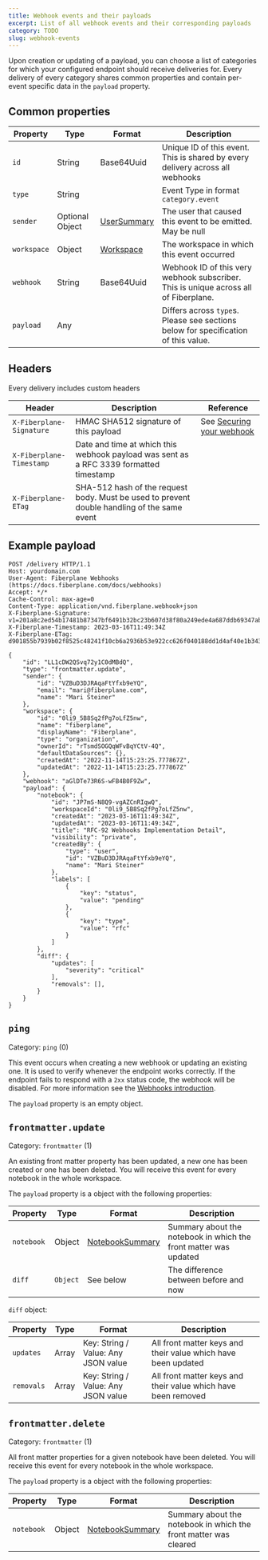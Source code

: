 ```yaml
---
title: Webhook events and their payloads
excerpt: List of all webhook events and their corresponding payloads
category: TODO
slug: webhook-events
---
```


Upon creation or updating of a payload, you can choose a list of categories for which your configured endpoint
should receive deliveries for. Every delivery of every category shares common properties and contain
per-event specific data in the `payload` property.

## Common properties

| Property    | Type            | Format            | Description                                                                          |
|-------------|-----------------|-------------------|--------------------------------------------------------------------------------------|
| `id`        | String          | Base64Uuid        | Unique ID of this event. This is shared by every delivery across all webhooks        |
| `type`      | String          |                   | Event Type in format `category.event`                                                |
| `sender`    | Optional Object | [UserSummary][us] | The user that caused this event to be emitted. May be null                           |
| `workspace` | Object          | [Workspace][ws]   | The workspace in which this event occurred                                           |
| `webhook`   | String          | Base64Uuid        | Webhook ID of this very webhook subscriber. This is unique across all of Fiberplane. |
| `payload`   | Any             |                   | Differs across `type`s. Please see sections below for specification of this value.   |

## Headers

Every delivery includes custom headers

| Header                   | Description                                                                                 | Reference                                          |
|--------------------------|---------------------------------------------------------------------------------------------|----------------------------------------------------|
| `X-Fiberplane-Signature` | HMAC SHA512 signature of this payload                                                       | See [Securing your webhook](doc:webhooks-security) |
| `X-Fiberplane-Timestamp` | Date and time at which this webhook payload was sent as a RFC 3339 formatted timestamp      |                                                    |
| `X-Fiberplane-ETag`      | SHA-512 hash of the request body. Must be used to prevent double handling of the same event |                                                    |

[us]: https://docs.fiberplane.com/reference/profile_get-1
[ws]: https://docs.fiberplane.com/reference/workspace_get-1

## Example payload

```
POST /delivery HTTP/1.1
Host: yourdomain.com
User-Agent: Fiberplane Webhooks (https://docs.fiberplane.com/docs/webhooks)
Accept: */*
Cache-Control: max-age=0
Content-Type: application/vnd.fiberplane.webhook+json
X-Fiberplane-Signature: v1=201a8c2ed54b17481b87347bf6491b32bc23b607d38f80a249ede4a687ddb69347ab40e4253f2d4dce667ff8227487de72b4151d43d0748c6a0d35aaebca941d
X-Fiberplane-Timestamp: 2023-03-16T11:49:34Z
X-Fiberplane-ETag: d901855b7939b02f8525c48241f10cb6a2936b53e922cc626f040188dd1d4af40e1b343351c66e8499f47878c6f32e57c3aa1d4346e7872e56f6abf9d0a82714

{
    "id": "LL1cDW2QSvq72y1C0dMBdQ",
    "type": "frontmatter.update",
    "sender": {
        "id": "VZBuD3DJRAqaFtYfxb9eYQ",
        "email": "mari@fiberplane.com",
        "name": "Mari Steiner"
    },
    "workspace": {
        "id": "0li9_5B8Sq2fPg7oLfZ5nw",
        "name": "fiberplane",
        "displayName": "Fiberplane",
        "type": "organization",
        "ownerId": "rTsmdSOGQqWFvBqYCtV-4Q",
        "defaultDataSources": {},
        "createdAt": "2022-11-14T15:23:25.777867Z",
        "updatedAt": "2022-11-14T15:23:25.777867Z"
    },
    "webhook": "aGlDTe73R6S-wFB4B0F9Zw",
    "payload": {
        "notebook": {
            "id": "JP7mS-N8Q9-vgAZCnRIqwQ",
            "workspaceId": "0li9_5B8Sq2fPg7oLfZ5nw",
            "createdAt": "2023-03-16T11:49:34Z",
            "updatedAt": "2023-03-16T11:49:34Z",
            "title": "RFC-92 Webhooks Implementation Detail",
            "visibility": "private",
            "createdBy": {
                "type": "user",
                "id": "VZBuD3DJRAqaFtYfxb9eYQ",
                "name": "Mari Steiner"
            },
            "labels": [
                {
                    "key": "status",
                    "value": "pending"
                },
                {
                    "key": "type",
                    "value": "rfc"
                }
            ]
        },
        "diff": {
            "updates": [
                "severity": "critical"
            ],
            "removals": [],
        }
    }
}
```

## `ping`

Category: `ping` (0)

This event occurs when creating a new webhook or updating an existing one. It is used to verify
whenever the endpoint works correctly. If the endpoint fails to respond with a `2xx` status code,
the webhook will be disabled. For more information see the [Webhooks introduction](doc:webhooks#ping-event).

The `payload` property is an empty object.

## `frontmatter.update`

Category: `frontmatter` (1)

An existing front matter property has been updated, a new one has been created or one has been deleted. 
You will receive this event for every notebook in the whole workspace.

The `payload` property is a object with the following properties:

| Property   | Type     | Format                | Description                                                      |
|------------|----------|-----------------------|------------------------------------------------------------------|
| `notebook` | Object   | [NotebookSummary][ns] | Summary about the notebook in which the front matter was updated |
| `diff`     | `Object` | See below             | The difference between before and now                            |

`diff` object:

| Property   | Type            | Format                              | Description                                                   |
|------------|-----------------|-------------------------------------|---------------------------------------------------------------|
| `updates`  | Array<KeyValue> | Key: String / Value: Any JSON value | All front matter keys and their value which have been updated |
| `removals` | Array<KeyValue> | Key: String / Value: Any JSON value | All front matter keys and their value which have been removed |

## `frontmatter.delete`

Category: `frontmatter` (1)

All front matter properties for a given notebook have been deleted.
You will receive this event for every notebook in the whole workspace.

The `payload` property is a object with the following properties:

| Property   | Type     | Format                | Description                                                      |
|------------|----------|-----------------------|------------------------------------------------------------------|
| `notebook` | Object   | [NotebookSummary][ns] | Summary about the notebook in which the front matter was cleared |

[ns]: https://docs.fiberplane.com/reference/notebook_list
